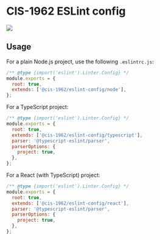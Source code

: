 # CIS-1962 ESLint config

[![](https://img.shields.io/npm/v/%40cis-1962%2Feslint-config)](https://www.npmjs.com/package/@cis-1962/eslint-config)


## Usage

For a plain Node.js project, use the following `.eslintrc.js`:

```js
/** @type {import('eslint').Linter.Config} */
module.exports = {
  root: true,
  extends: ['@cis-1962/eslint-config/node'],
};
```

For a TypeScript project:

```js
/** @type {import('eslint').Linter.Config} */
module.exports = {
  root: true,
  extends: ['@cis-1962/eslint-config/typescript'],
  parser: '@typescript-eslint/parser',
  parserOptions: {
    project: true,
  },
};
```

For a React (with TypeScript) project:

```js
/** @type {import('eslint').Linter.Config} */
module.exports = {
  root: true,
  extends: ['@cis-1962/eslint-config/react'],
  parser: '@typescript-eslint/parser',
  parserOptions: {
    project: true,
  },
};
```
